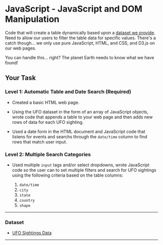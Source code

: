 # JavaScript - JavaScript and DOM Manipulation

Code that will create a table dynamically based upon a [dataset we provide](StarterCode/static/js/data.js). Need to allow our users to filter the table data for specific values. There's a catch though... we only use pure JavaScript, HTML, and CSS, and D3.js on our web pages. 

You can handle this... right? The planet Earth needs to know what we have found!

## Your Task

### Level 1: Automatic Table and Date Search (Required)

* Created a basic HTML web page.

* Using the UFO dataset in the form of an array of JavaScript objects, wrote code that appends a table to your web page and then adds new rows of data for each UFO sighting.

  
* Used a date form in the HTML document and JavaScript code that listens for events and searchs through the `date/time` column to find rows that match user input.

### Level 2: Multiple Search Categories 


* Used multiple `input` tags and/or select dropdowns, wrote JavaScript code so the user can to set multiple filters and search for UFO sightings using the following criteria based on the table columns:

  1. `date/time`
  2. `city`
  3. `state`
  4. `country`
  5. `shape`

- - -

### Dataset

* [UFO Sightings Data](StarterCode/static/js/data.js)

- - -


